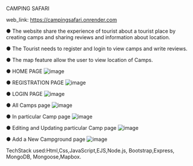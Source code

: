 
CAMPING SAFARI

web_link: https://campingsafari.onrender.com

● The website  share the experience of  tourist about a tourist place by creating camps and sharing  reviews and information about location.

● The Tourist needs to register and login to view camps and write reviews.

● The map feature allow the user to view location of Camps.

● HOME PAGE
![image](https://github.com/anurag06243/campingsafari/assets/87582335/88e68102-efad-4d7f-b271-9fcec1593b9a)

● REGISTRATION PAGE
![image](https://github.com/anurag06243/campingsafari/assets/87582335/e8d67792-316e-4853-8a07-e3dedd0a7e76)

● LOGIN PAGE
![image](https://github.com/anurag06243/campingsafari/assets/87582335/e33d8100-d9cb-4f33-a3f4-a7c64e438f48)

● All Camps page
![image](https://github.com/anurag06243/campingsafari/assets/87582335/239da38d-fa9d-44c8-8069-8860e42f7f66)

● In particular Camp page
![image](https://github.com/anurag06243/campingsafari/assets/87582335/404b053e-a325-49ac-ad76-ccc5043381be)

● Editing and Updating particular Camp page
![image](https://github.com/anurag06243/campingsafari/assets/87582335/d2e59ab7-e7d6-431e-8ce4-b2a07424de54)

● Add a New Campground page
![image](https://github.com/anurag06243/campingsafari/assets/87582335/75b2499f-a67d-4264-b955-f43f11a9f2fa)



TechStack used:Html,Css,JavaScript,EJS,Node.js, Bootstrap,Express, MongoDB, Mongoose,Mapbox.
